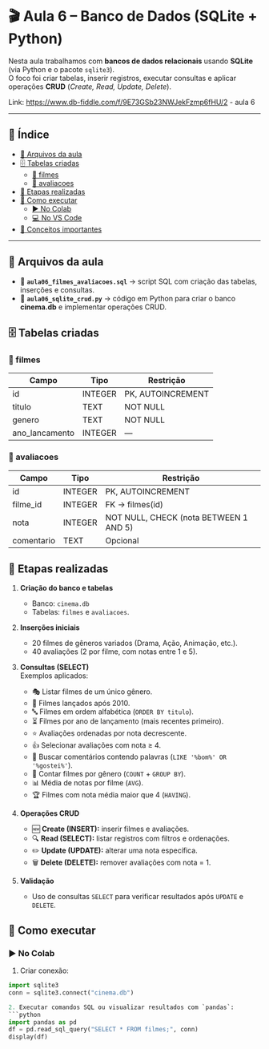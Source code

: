 # 🎬 Aula 6 – Banco de Dados (SQLite + Python)

Nesta aula trabalhamos com **bancos de dados relacionais** usando **SQLite** (via Python e o pacote `sqlite3`).  
O foco foi criar tabelas, inserir registros, executar consultas e aplicar operações **CRUD** (*Create, Read, Update, Delete*).

Link: https://www.db-fiddle.com/f/9E73GSb23NWJekFzmp6fHU/2 - aula 6

---

## 📑 Índice
- [📂 Arquivos da aula](#-arquivos-da-aula)
- [🗄️ Tabelas criadas](#️-tabelas-criadas)
  - [📌 filmes](#-filmes)
  - [📌 avaliacoes](#-avaliacoes)
- [📝 Etapas realizadas](#-etapas-realizadas)
- [🚀 Como executar](#-como-executar)
  - [▶️ No Colab](#️-no-colab)
  - [💻 No VS Code](#-no-vs-code)
- [📌 Conceitos importantes](#-conceitos-importantes)

---

## 📂 Arquivos da aula
- 📄 **`aula06_filmes_avaliacoes.sql`** → script SQL com criação das tabelas, inserções e consultas.  
- 🐍 **`aula06_sqlite_crud.py`** → código em Python para criar o banco **cinema.db** e implementar operações CRUD.  

## 🗄️ Tabelas criadas

### 📌 filmes
| Campo          | Tipo     | Restrição             |
|----------------|----------|-----------------------|
| id             | INTEGER  | PK, AUTOINCREMENT     |
| titulo         | TEXT     | NOT NULL              |
| genero         | TEXT     | NOT NULL              |
| ano_lancamento | INTEGER  | —                     |

### 📌 avaliacoes
| Campo      | Tipo     | Restrição                             |
|------------|----------|----------------------------------------|
| id         | INTEGER  | PK, AUTOINCREMENT                      |
| filme_id   | INTEGER  | FK → filmes(id)                        |
| nota       | INTEGER  | NOT NULL, CHECK (nota BETWEEN 1 AND 5) |
| comentario | TEXT     | Opcional                               |

## 📝 Etapas realizadas

1. **Criação do banco e tabelas**  
   - Banco: `cinema.db`  
   - Tabelas: `filmes` e `avaliacoes`.  

2. **Inserções iniciais**  
   - 20 filmes de gêneros variados (Drama, Ação, Animação, etc.).  
   - 40 avaliações (2 por filme, com notas entre 1 e 5).  

3. **Consultas (SELECT)**  
   Exemplos aplicados:
   - 🎭 Listar filmes de um único gênero.  
   - 📅 Filmes lançados após 2010.  
   - 🔤 Filmes em ordem alfabética (`ORDER BY titulo`).  
   - ⏳ Filmes por ano de lançamento (mais recentes primeiro).  
   - ⭐ Avaliações ordenadas por nota decrescente.  
   - 👍 Selecionar avaliações com nota ≥ 4.  
   - 💬 Buscar comentários contendo palavras (`LIKE '%bom%' OR '%gostei%'`).  
   - 🔢 Contar filmes por gênero (`COUNT` + `GROUP BY`).  
   - 📊 Média de notas por filme (`AVG`).  
   - 🏆 Filmes com nota média maior que 4 (`HAVING`).  

4. **Operações CRUD**  
   - 🆕 **Create (INSERT):** inserir filmes e avaliações.  
   - 🔍 **Read (SELECT):** listar registros com filtros e ordenações.  
   - ✏️ **Update (UPDATE):** alterar uma nota específica.  
   - 🗑️ **Delete (DELETE):** remover avaliações com nota = 1.  

5. **Validação**  
   - Uso de consultas `SELECT` para verificar resultados após `UPDATE` e `DELETE`.  

## 🚀 Como executar

### ▶️ No Colab
1. Criar conexão:
```python
import sqlite3
conn = sqlite3.connect("cinema.db")

2. Executar comandos SQL ou visualizar resultados com `pandas`:
```python
import pandas as pd
df = pd.read_sql_query("SELECT * FROM filmes;", conn)
display(df)